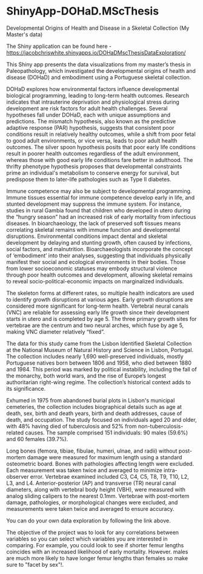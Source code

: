# ShinyApp-DOHaD.MScThesis
Developmental Origins of Health and Disease in a Skeletal Collection (My Master's data)

The Shiny application can be found here - https://jacobchriswhite.shinyapps.io/DOHaDMscThesisDataExploration/

This Shiny app presents the data visualizations from my master’s thesis in Paleopathology, which investigated the developmental origins of health and disease (DOHaD) and embodiment using a Portuguese skeletal collection.

DOHaD explores how environmental factors influence developmental biological programming, leading to long-term health outcomes. Research indicates that intrauterine deprivation and physiological stress during development are risk factors for adult health challenges. Several hypotheses fall under DOHaD, each with unique assumptions and predictions. The mismatch hypothesis, also known as the predictive adaptive response (PAR) hypothesis, suggests that consistent poor conditions result in relatively healthy outcomes, while a shift from poor fetal to good adult environments, or vice versa, leads to poor adult health outcomes. The silver spoon hypothesis posits that poor early life conditions result in poorer health outcomes regardless of the adult environment, whereas those with good early life conditions fare better in adulthood. The thrifty phenotype hypothesis proposes that developmental constraints prime an individual's metabolism to conserve energy for survival, but predispose them to later-life pathologies such as Type II diabetes.

Immune competence may also be subject to developmental programming. Immune tissues essential for immune competence develop early in life, and stunted development may suppress the immune system. For instance, studies in rural Gambia found that children who developed in utero during the “hungry season” had an increased risk of early mortality from infectious diseases. In bioarchaeology, the lack of preserved soft tissues means correlating skeletal remains with immune function and developmental disruptions. Environmental conditions impact dental and skeletal development by delaying and stunting growth, often caused by infections, social factors, and malnutrition. Bioarchaeologists incorporate the concept of ‘embodiment’ into their analyses, suggesting that individuals physically manifest their social and ecological environments in their bodies. Those from lower socioeconomic statuses may embody structural violence through poor health outcomes and development, allowing skeletal remains to reveal socio-political-economic impacts on marginalized individuals.

The skeleton forms at different rates, so multiple health indicators are used to identify growth disruptions at various ages. Early growth disruptions are considered more significant for long-term health. Vertebral neural canals (VNC) are reliable for assessing early life growth since their development starts in utero and is completed by age 5. The three primary growth sites for vertebrae are the centrum and two neural arches, which fuse by age 5, making VNC diameter relatively “fixed”.

The data for this study came from the Lisbon Identified Skeletal Collection at the National Museum of Natural History and Science in Lisbon, Portugal. The collection includes nearly 1,690 well-preserved individuals, mostly Portuguese natives born between 1806 and 1958, who died between 1880 and 1984. This period was marked by political instability, including the fall of the monarchy, both world wars, and the rise of Europe’s longest authoritarian right-wing regime. The collection’s historical context adds to its significance.

Exhumed in 1975 from abandoned burial plots in Lisbon's municipal cemeteries, the collection includes biographical details such as age at death, sex, birth and death years, birth and death addresses, cause of death, and occupation. The study focused on individuals aged 20 and older, with 48% having died of tuberculosis and 52% from non-tuberculosis-related causes. The sample comprised 151 individuals: 90 males (59.6%) and 60 females (39.7%).

Long bones (femora, tibiae, fibulae, humeri, ulnae, and radii) without post-mortem damage were measured for maximum length using a standard osteometric board. Bones with pathologies affecting length were excluded. Each measurement was taken twice and averaged to minimize intra-observer error. Vertebrae examined included C3, C4, C5, T8, T9, T10, L2, L3, and L4. Anterior-posterior (AP) and transverse (TR) neural canal diameters, along with vertebral body height (VBH), were measured with analog sliding calipers to the nearest 0.1mm. Vertebrae with post-mortem damage, pathologies, or morphological changes were excluded, and measurements were taken twice and averaged to ensure accuracy.

You can do your own data exploration by following the link above. 

The objective of the project was to look for any correlations between variables so you can select which variables you are interested in comparing. For example, you could look to see if shorter femur lengths coincides with an increased likelihood of early mortality. However. males are much more likely to have longer femur lengths than females so make sure to "facet by sex"!. 
